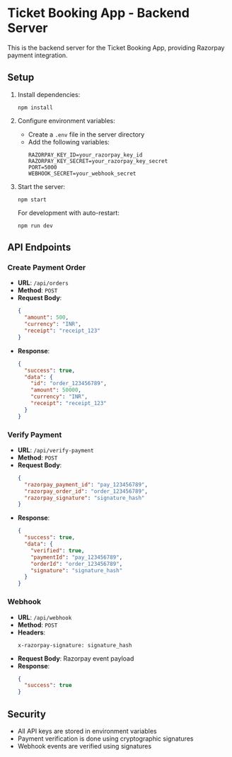 # Ticket Booking App - Backend Server

This is the backend server for the Ticket Booking App, providing Razorpay payment integration.

## Setup

1. Install dependencies:
   ```
   npm install
   ```

2. Configure environment variables:
   - Create a `.env` file in the server directory
   - Add the following variables:
     ```
     RAZORPAY_KEY_ID=your_razorpay_key_id
     RAZORPAY_KEY_SECRET=your_razorpay_key_secret
     PORT=5000
     WEBHOOK_SECRET=your_webhook_secret
     ```

3. Start the server:
   ```
   npm start
   ```
   For development with auto-restart:
   ```
   npm run dev
   ```

## API Endpoints

### Create Payment Order

- **URL**: `/api/orders`
- **Method**: `POST`
- **Request Body**:
  ```json
  {
    "amount": 500,
    "currency": "INR",
    "receipt": "receipt_123"
  }
  ```
- **Response**:
  ```json
  {
    "success": true,
    "data": {
      "id": "order_123456789",
      "amount": 50000,
      "currency": "INR",
      "receipt": "receipt_123"
    }
  }
  ```

### Verify Payment

- **URL**: `/api/verify-payment`
- **Method**: `POST`
- **Request Body**:
  ```json
  {
    "razorpay_payment_id": "pay_123456789",
    "razorpay_order_id": "order_123456789",
    "razorpay_signature": "signature_hash"
  }
  ```
- **Response**:
  ```json
  {
    "success": true,
    "data": {
      "verified": true,
      "paymentId": "pay_123456789",
      "orderId": "order_123456789",
      "signature": "signature_hash"
    }
  }
  ```

### Webhook

- **URL**: `/api/webhook`
- **Method**: `POST`
- **Headers**:
  ```
  x-razorpay-signature: signature_hash
  ```
- **Request Body**: Razorpay event payload
- **Response**:
  ```json
  {
    "success": true
  }
  ```

## Security

- All API keys are stored in environment variables
- Payment verification is done using cryptographic signatures
- Webhook events are verified using signatures
